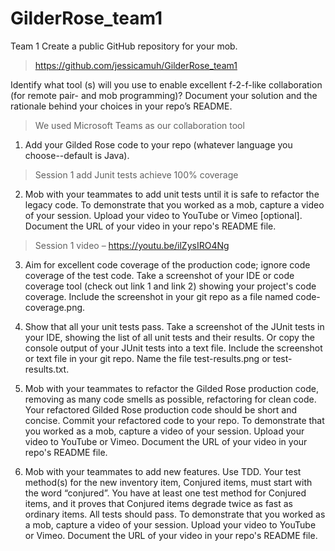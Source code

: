 # GilderRose_team1

Team 1 
Create a public GitHub repository for your mob. 
> https://github.com/jessicamuh/GilderRose_team1

Identify what tool (s) will you use to enable excellent f-2-f-like collaboration (for remote pair- and mob programming)? Document your solution and the rationale behind your choices in your repo’s README.
> We used Microsoft Teams as our collaboration tool

1. Add your Gilded Rose code to your repo (whatever language you choose--default is Java).
> Session 1 add Junit tests achieve 100% coverage

2. Mob with your teammates to add unit tests until it is safe to refactor the legacy code. To demonstrate that you worked as a mob, capture a video of your session. Upload your video to YouTube or Vimeo [optional]. Document the URL of your video in your repo's README file.
> Session 1 video – https://youtu.be/ilZysIRO4Ng

3. Aim for excellent code coverage of the production code; ignore code coverage of the test code. Take a screenshot of your IDE or code coverage tool (check out link 1 and link 2) showing your project's code coverage. Include the screenshot in your git repo as a file named code-coverage.png.

4. Show that all your unit tests pass. Take a screenshot of the JUnit tests in your IDE, showing the list of all unit tests and their results. Or copy the console output of your JUnit tests into a text file. Include the screenshot or text file in your git repo. Name the file test-results.png or test-results.txt.

5. Mob with your teammates to refactor the Gilded Rose production code, removing as many code smells as possible, refactoring for clean code. Your refactored Gilded Rose production code should be short and concise. Commit your refactored code to your repo. To demonstrate that you worked as a mob, capture a video of your session. Upload your video to YouTube or Vimeo. Document the URL of your video in your repo's README file.

6. Mob with your teammates to add new features. Use TDD. Your test method(s) for the new inventory item, Conjured items, must start with the word “conjured”. You have at least one test method for Conjured items, and it proves that Conjured items degrade twice as fast as ordinary items. All tests should pass. To demonstrate that you worked as a mob, capture a video of your session. Upload your video to YouTube or Vimeo. Document the URL of your video in your repo's README file.
